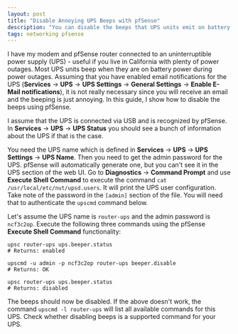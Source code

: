 ```yaml
---
layout: post
title: "Disable Annoying UPS Beeps with pfSense"
description: "You can disable the beeps that UPS units emit on battery power using pfSense."
tags: networking pfsense
---
```


I have my modem and pfSense router connected to an uninterruptible power supply (UPS) - useful if you live in California
with plenty of power outages. Most UPS units beep when they are on battery power during power outages. Assuming that you
have enabled email notifications for the UPS (**Services** → **UPS** → **UPS Settings** → **General Settings** →
**Enable E-Mail notifications**), it is not really necessary since you will receive an email and the beeping is just
annoying. In this guide, I show how to disable the beeps using pfSense.

I assume that the UPS is connected via USB and is recognized by pfSense. In **Services** → **UPS** → **UPS Status** you
should see a bunch of information about the UPS if that is the case.

You need the UPS name which is defined in **Services** → **UPS** → **UPS Settings** → **UPS Name**. Then you need to get
the admin password for the UPS. pfSense will automatically generate one, but you can't see it in the UPS section of the
web UI. Go to **Diagnostics** → **Command Prompt** and use **Execute Shell Command** to execute the command
`cat /usr/local/etc/nut/upsd.users`. It will print the UPS user configuration. Take note of the password in the
`[admin]` section of the file. You will need that to authenticate the `upscmd` command below.

Let's assume the UPS name is `router-ups` and the admin password is `ncf3c2op`. Execute the following three commands
using the pfSense **Execute Shell Command** functionality:

```shell
upsc router-ups ups.beeper.status
# Returns: enabled

upscmd -u admin -p ncf3c2op router-ups beeper.disable
# Returns: OK

upsc router-ups ups.beeper.status
# Returns: disabled
```

The beeps should now be disabled. If the above doesn't work, the command `upscmd -l router-ups` will list all available
commands for this UPS. Check whether disabling beeps is a supported command for your UPS.
